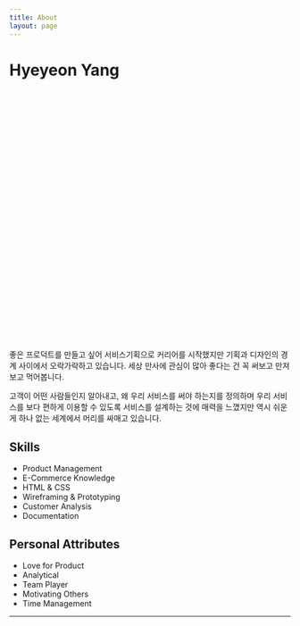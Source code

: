 ```yaml
---
title: About
layout: page
---
```

<!-- ![Profile Image]({{ site.url }}/{{ site.picture }}) -->

<h1>Hyeyeon Yang</h1>
<a class="link" data-title="{{ site.email }}" href="mailto:{{ site.email }}">
		<svg class="icon icon-mail"><use xlink:href="#icon-mail"></use></svg>
</a>
<a class="link" data-title="linkedin.com/in/{{ site.linkedin }}" href="http://linkedin.com/in/{{ site.linkedin }}" target="_blank">
		<svg class="icon icon-linkedin"><use xlink:href="#icon-linkedin"></use></svg>
</a>
<a class="link" data-title="github.com/{{ site.github }}" href="https://github.com/{{ site.github }}" target="_blank">
		<svg class="icon icon-github"><use xlink:href="#icon-github"></use></svg>
</a>

<p>좋은 프로덕트를 만들고 싶어 서비스기획으로 커리어를 시작했지만 기획과 디자인의 경계 사이에서 오락가락하고 있습니다. 세상 만사에 관심이 많아 좋다는 건 꼭 써보고 만져보고 먹어봅니다.</p>

<p>고객이 어떤 사람들인지 알아내고, 왜 우리 서비스를 써야 하는지를 정의하며 우리 서비스를 보다 편하게 이용할 수 있도록 서비스를 설계하는 것에 매력을 느꼈지만 역시 쉬운 게 하나 없는 세계에서 머리를 싸매고 있습니다.</p>

<h2>Skills</h2>

<ul class="skill-list">
	<li>Product Management</li>
	<li>E-Commerce Knowledge</li>
	<li>HTML & CSS</li>
	<li>Wireframing & Prototyping</li>
	<li>Customer Analysis</li>
	<li>Documentation</li>
</ul>

<p></p>

<h2>Personal Attributes</h2>

<ul class="skill-list">
	<li>Love for Product</li>
	<li>Analytical</li>
	<li>Team Player</li>
	<li>Motivating Others</li>
	<li>Time Management</li>
</ul>

<p></p>
<hr>

<br>
<br>

<!-- <h2>Projects</h2>

<ul>
	<li><a href="https://github.com/">Lorem Lorem</a></li>
	<li><a href="https://github.com/">Ipsum Dolor</a></li>
	<li><a href="https://github.com/">Dolor Lorem</a></li>
</ul> -->
